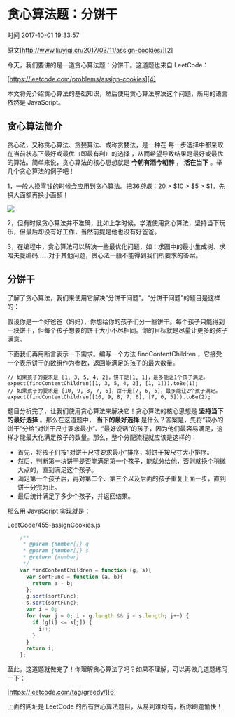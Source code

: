 # 贪心算法题：分饼干

 时间 2017-10-01 19:33:57  

原文[http://www.liuyiqi.cn/2017/03/11/assign-cookies/][2]


今天，我们要讲的是一道贪心算法题：分饼干。这道题也来自 LeetCode：

[https://leetcode.com/problems/assign-cookies][4]

本文将先介绍贪心算法的基础知识，然后使用贪心算法解决这个问题，所用的语言依然是 JavaScript。

## 贪心算法简介 

贪心法，又称贪心算法、贪婪算法、或称贪婪法，是一种在 每一步选择中都采取在当前状态下最好或最优（即最有利）的选择 ，从而希望导致结果是最好或最优的算法。简单来说，贪心算法的核心思想就是 **今朝有酒今朝醉** ， **活在当下** 。举几个贪心算法的例子吧！ 

1，一般人换零钱的时候会应用到贪心算法。把$36换散︰$20 > $10 > $5 > $1。先换大面额再换小面额！

![][5]

2，但有时候贪心算法并不准确，比如上学时候，学渣使用贪心算法，坚持当下玩乐，但最后却没有好工作，当然前提是他也没有好爸爸。

3，在编程中，贪心算法可以解决一些最优化问题，如：求图中的最小生成树、求哈夫曼编码……对于其他问题，贪心法一般不能得到我们所要求的答案。

## 分饼干 

了解了贪心算法，我们来使用它解决“分饼干问题”。“分饼干问题”的题目是这样的：

假设你是一个好爸爸（妈妈），你想给你的孩子们分一些饼干。每个孩子只能得到一块饼干，但每个孩子想要的饼干大小不尽相同。你的目标就是尽量让更多的孩子满意。

下面我们再用断言表示一下需求。编写一个方法 findContentChildren ，它接受一个表示饼干的数组作为参数，返回能满足的孩子的最大数量。 

    // 如果孩子的要求是 [1, 3, 5, 4, 2]，饼干是[1, 1]，最多能让1个孩子满足。
    expect(findContentChildren([1, 3, 5, 4, 2], [1, 1])).toBe(1);
    // 如果孩子的要求是 [10, 9, 8, 7, 6]，饼干是[7, 6, 5]，最多能让2个孩子满足。
    expect(findContentChildren([10, 9, 8, 7, 6], [7, 6, 5])).toBe(2);
    

题目分析完了，让我们使用贪心算法来解决它！贪心算法的核心思想是 **坚持当下的最好选择** 。那么在这道题中， **当下的最好选择** 是什么？答案是，先将“较小的饼干”分给“对饼干尺寸要求最小”、“最好说话”的孩子，因为他们最容易满足，这样才能最大化满足孩子的数量。那么，整个分配流程就应该是这样的： 

* 首先，将孩子们按“对饼干尺寸要求最小”排序，将饼干按尺寸大小排序。
* 然后，判断第一块饼干是否能满足第一个孩子，能就分给他，否则就换个稍微大点的，直到满足这个孩子。
* 满足第一个孩子后，再对第二个、第三个以及后面的孩子重复上面一步，直到饼干分完为止。
* 最后统计满足了多少个孩子，并返回结果。

那么用 JavaScript 实现就是：

LeetCode/455-assignCookies.js

```js
    /**
     * @param {number[]} g
     * @param {number[]} s
     * @return {number}
     */
    var findContentChildren = function (g, s){
      var sortFunc = function (a, b){
        return a - b;
      };
      g.sort(sortFunc);
      s.sort(sortFunc);
      var i = 0;
      for (var j = 0; i < g.length && j < s.length; j++) {
        if (g[i] <= s[j]) {
          i++;
        }
      }
      return i;
    };
```

至此，这道题就做完了！你理解贪心算法了吗？如果不理解，可以再做几道题练习一下：

[https://leetcode.com/tag/greedy/][6]

上面的网址是 LeetCode 的所有贪心算法题目，从易到难均有，祝你刷题愉快！


[2]: http://www.liuyiqi.cn/2017/03/11/assign-cookies/
[4]: https://leetcode.com/problems/assign-cookies
[5]: ../img/iuaI7fq.png
[6]: https://leetcode.com/tag/greedy/